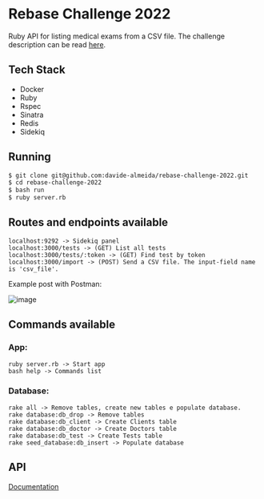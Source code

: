 # Rebase Challenge 2022

Ruby API for listing medical exams from a CSV file.
The challenge description can be read [here](instructions.md).

## Tech Stack

* Docker
* Ruby
* Rspec
* Sinatra
* Redis
* Sidekiq

## Running

```bash
$ git clone git@github.com:davide-almeida/rebase-challenge-2022.git
$ cd rebase-challenge-2022
$ bash run
$ ruby server.rb
```

## Routes and endpoints available

```
localhost:9292 -> Sidekiq panel
localhost:3000/tests -> (GET) List all tests
localhost:3000/tests/:token -> (GET) Find test by token
localhost:3000/import -> (POST) Send a CSV file. The input-field name is 'csv_file'.
```
Example post with Postman:

![image](https://user-images.githubusercontent.com/85287720/179868493-26dc7582-e542-4f1f-9455-335d66fcb81e.png)

## Commands available
### App:
```
ruby server.rb -> Start app
bash help -> Commands list
```

### Database:
```
rake all -> Remove tables, create new tables e populate database.
rake database:db_drop -> Remove tables
rake database:db_client -> Create Clients table
rake database:db_doctor -> Create Doctors table
rake database:db_test -> Create Tests table
rake seed_database:db_insert -> Populate database
```
## API
[Documentation](api.md)
